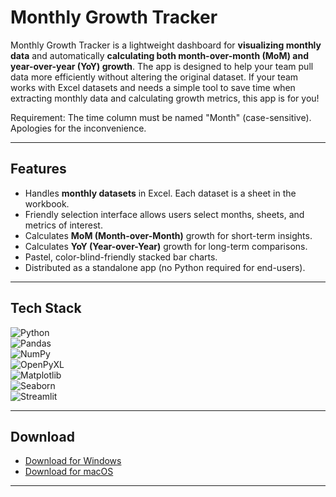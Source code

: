 # Monthly Growth Tracker

Monthly Growth Tracker is a lightweight dashboard for **visualizing monthly data** and automatically **calculating both month-over-month (MoM) and year-over-year (YoY) growth**. The app is designed to help your team pull data more efficiently without altering the original dataset. If your team works with Excel datasets and needs a simple tool to save time when extracting monthly data and calculating growth metrics, this app is for you!

Requirement: The time column must be named "Month" (case-sensitive). Apologies for the inconvenience.

---

## Features

- Handles **monthly datasets** in Excel. Each dataset is a sheet in the workbook.
- Friendly selection interface allows users select months, sheets, and metrics of interest.
- Calculates **MoM (Month-over-Month)** growth for short-term insights.
- Calculates **YoY (Year-over-Year)** growth for long-term comparisons.
- Pastel, color-blind-friendly stacked bar charts.
- Distributed as a standalone app (no Python required for end-users).

---

## Tech Stack

![Python](https://img.shields.io/badge/Python-3776AB?logo=python&logoColor=white)  
![Pandas](https://img.shields.io/badge/Pandas-150458?logo=pandas&logoColor=white)  
![NumPy](https://img.shields.io/badge/NumPy-013243?logo=numpy&logoColor=white)  
![OpenPyXL](https://img.shields.io/badge/OpenPyXL-025E8C?logo=microsoft-excel&logoColor=white)  
![Matplotlib](https://img.shields.io/badge/Matplotlib-ffffff?logo=plotly&logoColor=3f4f75)  
![Seaborn](https://img.shields.io/badge/Seaborn-4C8CBF?logoColor=white)  
![Streamlit](https://img.shields.io/badge/Streamlit-FF4B4B?logo=streamlit&logoColor=white)

---

## Download

- [Download for Windows](https://github.com/<owner>/<repo>/releases/download/<tag>/PartnerMetrics-Windows.zip)
- [Download for macOS](https://github.com/<owner>/<repo>/releases/download/<tag>/PartnerMetrics-macOS.zip)
  
---



